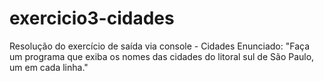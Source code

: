 # exercicio3-cidades
Resolução do exercício de saída via console - Cidades  Enunciado: "Faça um programa que exiba os nomes das cidades do litoral sul de São Paulo, um em cada linha."

